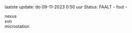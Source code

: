 laatste update: 
do 09-11-2023  0:50   uur 
Status: FAALT - fout - 
<div class="service R">nexus</div><div class="service R">svn</div><div class="service R">microstation</div>